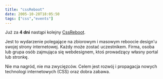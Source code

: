 ```yaml
---
title: "cssReboot"
date: 2005-10-28T18:05:50
tags: ["css","events"]
---
```

Już za <span style="font-weight: bold;">4 dni</span> nastąpi kolejny <a href="http://www.cssreboot.com/">CssReboot</a>.

Jest to wydarzenie polegające na zbiorowym i masowym reboocie design'u swojej strony internetowej. Każdy może zostać uczestnikem. Firma, osoba lub grupa osób zajmująca się webdesignem, ktoś prowadzący własny portal lub stronkę.

Nie ma nagród, nie ma zwycięzców. Celem jest rozwój i propagacja nowych technologi internetowych (CSS) oraz dobra zabawa.
